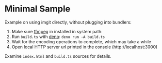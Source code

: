 ﻿# Minimal Sample

Example on using imgit directly, without plugging into bundlers:

1. Make sure [ffmpeg](https://www.ffmpeg.org) in installed in system path
2. Run `build.ts` with [deno](https://deno.com): `deno run -A build.ts`
3. Wait for the encoding operations to complete, which may take a while
4. Open local HTTP server url printed in the console (http://localhost:3000)

Examine `index.html` and `build.ts` sources for details.
